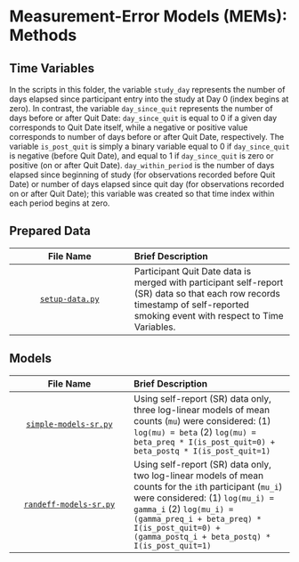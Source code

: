 # Measurement-Error Models (MEMs): Methods

## Time Variables
In the scripts in this folder, the variable `study_day` represents the number of days elapsed since participant entry into the study at Day 0 (index begins at zero). In contrast, the variable `day_since_quit` represents the number of days before or after Quit Date: `day_since_quit` is equal to 0 if a given day corresponds to Quit Date itself, while a negative or positive value corresponds to number of days before or after Quit Date, respectively. The variable `is_post_quit` is simply a binary variable equal to 0 if `day_since_quit` is negative (before Quit Date), and equal to 1 if `day_since_quit` is zero or positive (on or after Quit Date). `day_within_period` is the number of days elapsed since beginning of study (for observations recorded before Quit Date) or number of days elapsed since quit day (for observations recorded on or after Quit Date); this variable was created so that time index within each period begins at zero.

## Prepared Data
| <img height=0 width=800> File Name <img height=0 width=800> | <img height=0 width=1000> Brief Description <img height=0 width=1000> |
|:-----------------------------:|:-----------------------------------------------------------------------|
| [`setup-data.py`](https://github.com/wdempsey/sense2stop-lvm/blob/master/methods/setup-data.py) | Participant Quit Date data is merged with participant self-report (SR) data so that each row records timestamp of self-reported smoking event with respect to Time Variables. |

## Models
| <img height=0 width=1000> File Name <img height=0 width=1000> | <img height=0 width=1000> Brief Description <img height=0 width=1000> |
|:-----------------------------:|:-----------------------------------------------------------------------|
| [`simple-models-sr.py`](https://github.com/wdempsey/sense2stop-lvm/blob/master/methods/simple-models-sr.py) | Using self-report (SR) data only, three log-linear models of mean counts (`mu`) were considered: (1) `log(mu) = beta` (2) `log(mu) = beta_preq * I(is_post_quit=0) + beta_postq * I(is_post_quit=1)`|
| [`randeff-models-sr.py`](https://github.com/wdempsey/sense2stop-lvm/blob/master/methods/randeff-models-sr.py) | Using self-report (SR) data only, two log-linear models of mean counts for the `i`th participant (`mu_i`) were considered: (1) `log(mu_i) = gamma_i` (2) `log(mu_i) = (gamma_preq_i + beta_preq) * I(is_post_quit=0) + (gamma_postq_i + beta_postq) * I(is_post_quit=1)`|
